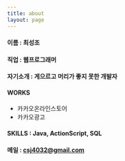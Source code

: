 ```yaml
---
title: about
layout: page
---
```


#### 이름 : 최성조

#### 직업 : 웹프로그래머

#### 자기소개 : 게으르고 머리가 좋지 못한 개발자

#### WORKS
* 카카오온라인스토어
* 카카오광고

#### SKILLS : Java, ActionScript, SQL

#### 메일 : csj4032@gmail.com